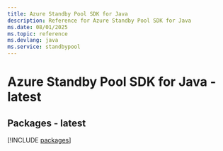 ```yaml
---
title: Azure Standby Pool SDK for Java
description: Reference for Azure Standby Pool SDK for Java
ms.date: 08/01/2025
ms.topic: reference
ms.devlang: java
ms.service: standbypool
---
```

# Azure Standby Pool SDK for Java - latest
## Packages - latest
[!INCLUDE [packages](standby-pool-index.md)]